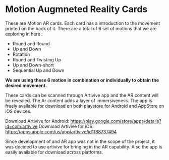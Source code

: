 # Motion Augmneted Reality Cards
These are Motion AR cards. Each card has a introduction to the movement printed on the back of it. There are a total of 6 set of motions that we are exploring in here :
* Round and Round
* Up and Down
* Rotation
* Round and Twisting Up
* Up and Down-short
* Sequential Up and Down

**We are using these 6 motion in combination or individually to obtain the desired movement.**

These cards can be scanned through Artivive app and the AR content will be revealed. The Ar content adds a layer of immersiveness.
The app is freely available for download on both playstore for Android and AppStore on iOS devices.

Download Artivive for Android: https://play.google.com/store/apps/details?id=com.artivive
Download Artivive for iOS: https://apps.apple.com/us/app/artivive/id1188737494

Since development of and AR app was not in the scope of the project, it was decided to use artivive for bringing in the AR capability. Also the app is easily available for download across platforms.
